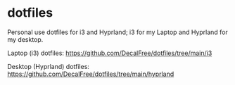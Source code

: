 # dotfiles
Personal use dotfiles for i3 and Hyprland; i3 for my Laptop and Hyprland for my desktop.

Laptop (i3) dotfiles: https://github.com/DecalFree/dotfiles/tree/main/i3

Desktop (Hyprland) dotfiles: https://github.com/DecalFree/dotfiles/tree/main/hyprland